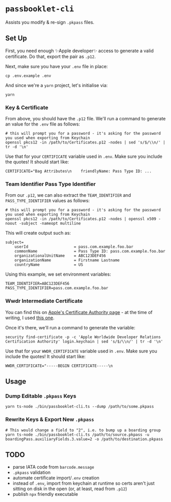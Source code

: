 # `passbooklet-cli`

Assists you modify & re-sign `.pkpass` files.

## Set Up

First, you need enough ✨Apple developer✨ access to generate a valid certificate. Do that, export the pair as `.p12`.

Next, make sure you have your `.env` file in place:

```
cp .env.example .env
```

And since we're a `yarn` project, let's initialise via:

```
yarn
```

### Key & Certificate

From above, you should have the `.p12` file. We'll run a command to generate an value for the `.env` file as follows:

```
# this will prompt you for a password - it's asking for the password you used when exporting from Keychain
openssl pkcs12 -in /path/to/Certificates.p12 -nodes | sed 's/$/\\n/' | tr -d '\n'
```

Use that for your `CERTIFICATE` variable used in `.env`. Make sure you include the quotes! It should start like:

```
CERTIFICATE="Bag Attributes\n    friendlyName: Pass Type ID: ...
```

### Team Identifier Pass Type Identifier

From our `.p12`, we can also extract the `TEAM_IDENTIFIER` and `PASS_TYPE_IDENTIFIER` values as follows:

```
# this will prompt you for a password - it's asking for the password you used when exporting from Keychain
openssl pkcs12 -in /path/to/Certificates.p12 -nodes | openssl x509 -noout -subject -nameopt multiline
```

This will create output such as:

```
subject=
    userId                    = pass.com.example.foo.bar
    commonName                = Pass Type ID: pass.com.example.foo.bar
    organizationalUnitName    = ABC123DEF456
    organizationName          = Firstname Lastname
    countryName               = US
```

Using this example, we set environment variables:

```
TEAM_IDENTIFIER=ABC123DEF456
PASS_TYPE_IDENTIFIER=pass.com.example.foo.bar
```

### Wwdr Intermediate Certificate

You can find this on [Apple's Certificate Authority page](https://www.apple.com/certificateauthority/) - at the time of writing, I used [this one](https://www.apple.com/certificateauthority/AppleWWDRCAG3.cer).

Once it's there, we'll run a command to generate the variable:

```
security find-certificate -p -c 'Apple Worldwide Developer Relations Certification Authority' login.keychain | sed 's/$/\\n/' | tr -d '\n'
```

Use that for your `WWDR_CERTIFICATE` variable used in `.env`. Make sure you include the quotes! It should start like:

```
WWDR_CERTIFICATE="-----BEGIN CERTIFICATE-----\n
```

## Usage

### Dump Editable `.pkpass` Keys

```
yarn ts-node ./bin/passbooklet-cli.ts --dump /path/to/some.pkpass
```

### Rewrite Keys & Export New `.pkpass`

```
# This would change a field to "2", i.e. to bump up a boarding group
yarn ts-node ./bin/passbooklet-cli.ts /path/to/source.pkpass -u boardingPass.auxiliaryFields.3.value=2 -o /path/to/destination.pkpass
```

## TODO

- parse IATA code from `barcode.message`
- `.pkpass` validation
- automate certificate import/`.env` creation
- instead of `.env`, import from keychain at runtime so certs aren't just sitting on disk in the open (or, at least, read from `.p12`)
- publish `npx` friendly executable
